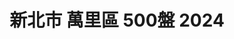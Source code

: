 ---
title: "新北市 萬里區 500盤 2024"
keywords:
  - 美食競賽
  - 台灣美食
  - 美食精選
datePublished: "2025-06-30"
dateModified: "2025-07-01"
city: "新北市"
district: "萬里區"
award: "500盤"
year: "2024"
page: 1
count: 1

restaurants:
  - name: "酒莊美食餐廳"
    address: "新北市萬里區內中福路4號"
    phone: "0224921616"
    geo: "25.165212956517355, 121.66764788381585"
    google_map: "https://maps.app.goo.gl/1QK6sfMwxTyoedtz8"
    footinder: "https://footinder.com.tw/%E6%96%B0%E5%8C%97%E5%B8%82%E8%90%AC%E9%87%8C%E5%8D%80/9683/"
    official: "https://www.facebook.com/p/%E9%85%92%E8%8E%8A%E7%BE%8E%E9%A3%9F%E9%A4%90%E5%BB%B3-100043658457279/"
    award:
    - name: "500盤"
      year: "2024"
---